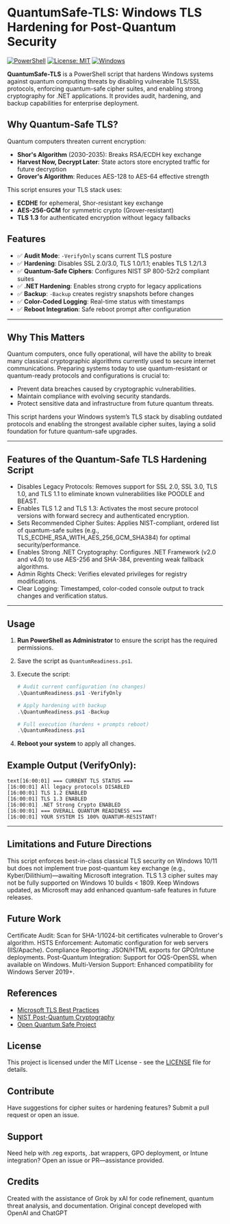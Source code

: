 # QuantumSafe-TLS: Windows TLS Hardening for Post-Quantum Security

[![PowerShell](https://img.shields.io/badge/PowerShell-5.1+-blue?logo=powershell)](https://learn.microsoft.com/en-us/powershell/)
[![License: MIT](https://img.shields.io/badge/License-MIT-yellow.svg)](https://opensource.org/licenses/MIT)
[![Windows](https://img.shields.io/badge/Windows-10/11-green?logo=windows)](https://learn.microsoft.com/en-us/windows/)

**QuantumSafe-TLS** is a PowerShell script that hardens Windows systems against quantum computing threats by disabling vulnerable TLS/SSL protocols, enforcing quantum-safe cipher suites, and enabling strong cryptography for .NET applications. It provides audit, hardening, and backup capabilities for enterprise deployment.

## Why Quantum-Safe TLS?

Quantum computers threaten current encryption:
- **Shor's Algorithm** (2030-2035): Breaks RSA/ECDH key exchange
- **Harvest Now, Decrypt Later**: State actors store encrypted traffic for future decryption
- **Grover's Algorithm**: Reduces AES-128 to AES-64 effective strength

This script ensures your TLS stack uses:
- **ECDHE** for ephemeral, Shor-resistant key exchange
- **AES-256-GCM** for symmetric crypto (Grover-resistant)
- **TLS 1.3** for authenticated encryption without legacy fallbacks

## Features

- ✅ **Audit Mode**: `-VerifyOnly` scans current TLS posture
- ✅ **Hardening**: Disables SSL 2.0/3.0, TLS 1.0/1.1; enables TLS 1.2/1.3
- ✅ **Quantum-Safe Ciphers**: Configures NIST SP 800-52r2 compliant suites
- ✅ **.NET Hardening**: Enables strong crypto for legacy applications
- ✅ **Backup**: `-Backup` creates registry snapshots before changes
- ✅ **Color-Coded Logging**: Real-time status with timestamps
- ✅ **Reboot Integration**: Safe reboot prompt after configuration

---

## Why This Matters

Quantum computers, once fully operational, will have the ability to break many classical cryptographic algorithms currently used to secure internet communications. Preparing systems today to use quantum-resistant or quantum-ready protocols and configurations is crucial to:

- Prevent data breaches caused by cryptographic vulnerabilities.
- Maintain compliance with evolving security standards.
- Protect sensitive data and infrastructure from future quantum threats.

This script hardens your Windows system’s TLS stack by disabling outdated protocols and enabling the strongest available cipher suites, laying a solid foundation for future quantum-safe upgrades.

---

## Features of the Quantum-Safe TLS Hardening Script

- Disables Legacy Protocols: Removes support for SSL 2.0, SSL 3.0, TLS 1.0, and TLS 1.1 to eliminate known vulnerabilities like POODLE and BEAST.
- Enables TLS 1.2 and TLS 1.3: Activates the most secure protocol versions with forward secrecy and authenticated encryption.
- Sets Recommended Cipher Suites: Applies NIST-compliant, ordered list of quantum-safe suites (e.g., TLS_ECDHE_RSA_WITH_AES_256_GCM_SHA384) for optimal security/performance.
- Enables Strong .NET Cryptography: Configures .NET Framework (v2.0 and v4.0) to use AES-256 and SHA-384, preventing weak fallback algorithms.
- Admin Rights Check: Verifies elevated privileges for registry modifications.
- Clear Logging: Timestamped, color-coded console output to track changes and verification status.

---

## Usage

1. **Run PowerShell as Administrator** to ensure the script has the required permissions.
2. Save the script as `QuantumReadiness.ps1`.
3. Execute the script:

    ```powershell
    # Audit current configuration (no changes)
    .\QuantumReadiness.ps1 -VerifyOnly

    # Apply hardening with backup
    .\QuantumReadiness.ps1 -Backup

    # Full execution (hardens + prompts reboot)
    .\QuantumReadiness.ps1
    ```

4. **Reboot your system** to apply all changes.

## Example Output (VerifyOnly):
```
text[16:00:01] === CURRENT TLS STATUS ===
[16:00:01] All legacy protocols DISABLED
[16:00:01] TLS 1.2 ENABLED
[16:00:01] TLS 1.3 ENABLED
[16:00:01] .NET Strong Crypto ENABLED
[16:00:01] === OVERALL QUANTUM READINESS ===
[16:00:01] YOUR SYSTEM IS 100% QUANTUM-RESISTANT!
```

---

## Limitations and Future Directions

This script enforces best-in-class classical TLS security on Windows 10/11 but does not implement true post-quantum key exchange (e.g., Kyber/Dilithium)—awaiting Microsoft integration.
TLS 1.3 cipher suites may not be fully supported on Windows 10 builds < 1809.
Keep Windows updated, as Microsoft may add enhanced quantum-safe features in future releases.

## Future Work

Certificate Audit: Scan for SHA-1/1024-bit certificates vulnerable to Grover's algorithm.
HSTS Enforcement: Automatic configuration for web servers (IIS/Apache).
Compliance Reporting: JSON/HTML exports for GPO/Intune deployments.
Post-Quantum Integration: Support for OQS-OpenSSL when available on Windows.
Multi-Version Support: Enhanced compatibility for Windows Server 2019+.

## References

- [Microsoft TLS Best Practices](https://learn.microsoft.com/en-us/windows-server/security/tls/tls-registry-settings)
- [NIST Post-Quantum Cryptography](https://csrc.nist.gov/projects/post-quantum-cryptography)
- [Open Quantum Safe Project](https://openquantumsafe.org/)

## License

This project is licensed under the MIT License - see the [LICENSE](https://github.com/collingeorge/QUANTUMREADINESS/blob/main/LICENSE) file for details.

## Contribute

Have suggestions for cipher suites or hardening features? Submit a pull request or open an issue.

## Support

Need help with .reg exports, .bat wrappers, GPO deployment, or Intune integration? Open an issue or PR—assistance provided.

## Credits

Created with the assistance of Grok by xAI for code refinement, quantum threat analysis, and documentation. Original concept developed with OpenAI and ChatGPT
